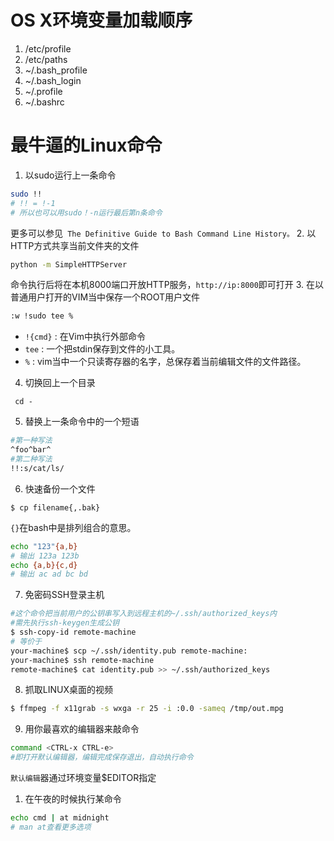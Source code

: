 # OS X环境变量加载顺序
1. /etc/profile
2.  /etc/paths
3. ~/.bash_profile
4. ~/.bash_login
1. ~/.profile
1. ~/.bashrc


# 最牛逼的Linux命令
1. 以sudo运行上一条命令
```bash
sudo !!
# !! = !-1
# 所以也可以用sudo！-n运行最后第n条命令
```
更多可以参见` The Definitive Guide to Bash Command Line History。`
2. 以HTTP方式共享当前文件夹的文件
```bash
python -m SimpleHTTPServer
```
命令执行后将在本机8000端口开放HTTP服务，`http://ip:8000`即可打开
3. 在以普通用户打开的VIM当中保存一个ROOT用户文件
```bash
:w !sudo tee %
```
- `!{cmd}` : 在Vim中执行外部命令
- `tee` : 一个把stdin保存到文件的小工具。
- `%` : vim当中一个只读寄存器的名字，总保存着当前编辑文件的文件路径。

4. 切换回上一个目录
```
 cd -
```
5. 替换上一条命令中的一个短语
```bash
#第一种写法
^foo^bar^
#第二种写法
!!:s/cat/ls/
```

6. 快速备份一个文件
```
$ cp filename{,.bak}
```
`{}`在bash中是排列组合的意思。
```bash
echo "123"{a,b}
# 输出 123a 123b
echo {a,b}{c,d}
# 输出 ac ad bc bd
```

7. 免密码SSH登录主机
```Bash
#这个命令把当前用户的公钥串写入到远程主机的~/.ssh/authorized_keys内
#需先执行ssh-keygen生成公钥
$ ssh-copy-id remote-machine
# 等价于
your-machine$ scp ~/.ssh/identity.pub remote-machine:
your-machine$ ssh remote-machine
remote-machine$ cat identity.pub >> ~/.ssh/authorized_keys
```

8. 抓取LINUX桌面的视频
```bash
$ ffmpeg -f x11grab -s wxga -r 25 -i :0.0 -sameq /tmp/out.mpg
```

9. 用你最喜欢的编辑器来敲命令
```bash
command <CTRL-x CTRL-e>
#即打开默认编辑器，编辑完成保存退出，自动执行命令
```
`默认编辑`器通过环境变量$EDITOR指定
1. 在午夜的时候执行某命令
```bash
echo cmd | at midnight
# man at查看更多选项
```
